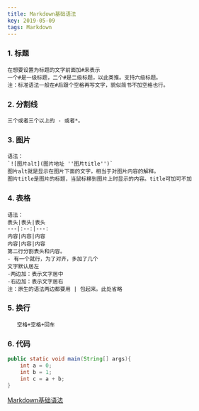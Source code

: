 ```yaml
---
title: Markdown基础语法
key: 2019-05-09
tags: Markdown
---
```


### 1. 标题  
	在想要设置为标题的文字前面加#来表示  
	一个#是一级标题，二个#是二级标题，以此类推。支持六级标题。  
	注：标准语法一般在#后跟个空格再写文字，貌似简书不加空格也行。
	
### 2. 分割线
	三个或者三个以上的 - 或者*。 
	
### 3. 图片
	语法：  
	`![图片alt](图片地址 ''图片title'')`  
	图片alt就是显示在图片下面的文字，相当于对图片内容的解释。  
	图片title是图片的标题，当鼠标移到图片上时显示的内容。title可加可不加
	
### 4. 表格
	语法： 
	表头|表头|表头  
	---|:--:|---:  
	内容|内容|内容  
	内容|内容|内容  
	第二行分割表头和内容。  
	- 有一个就行，为了对齐，多加了几个  
	文字默认居左  
	-两边加：表示文字居中  
	-右边加：表示文字居右  
	注：原生的语法两边都要用 | 包起来。此处省略  
	
### 5. 换行
       空格+空格+回车  
       
### 6. 代码
```java
public static void main(String[] args){
    int a = 0;
    int b = 1;
    int c = a + b;
}
```
[Markdown基础语法](https://www.jianshu.com/p/191d1e21f7ed)
